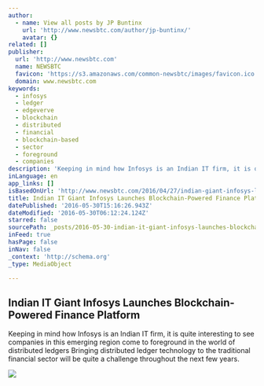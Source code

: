 ```yaml
---
author:
  - name: View all posts by JP Buntinx
    url: 'http://www.newsbtc.com/author/jp-buntinx/'
    avatar: {}
related: []
publisher:
  url: 'http://www.newsbtc.com'
  name: NEWSBTC
  favicon: 'https://s3.amazonaws.com/common-newsbtc/images/favicon.ico'
  domain: www.newsbtc.com
keywords:
  - infosys
  - ledger
  - edgeverve
  - blockchain
  - distributed
  - financial
  - blockchain-based
  - sector
  - foreground
  - companies
description: 'Keeping in mind how Infosys is an Indian IT firm, it is quite interesting to see companies in this emerging region come to foreground in the world of distributed ledgers Bringing distributed ledger technology to the traditional financial sector will be quite a challenge throughout the next few years.'
inLanguage: en
app_links: []
isBasedOnUrl: 'http://www.newsbtc.com/2016/04/27/indian-giant-infosys-launches-blockchain-powered-finance-platform/'
title: Indian IT Giant Infosys Launches Blockchain-Powered Finance Platform
datePublished: '2016-05-30T15:16:26.943Z'
dateModified: '2016-05-30T06:12:24.124Z'
starred: false
sourcePath: _posts/2016-05-30-indian-it-giant-infosys-launches-blockchain-powered-finance.md
inFeed: true
hasPage: false
inNav: false
_context: 'http://schema.org'
_type: MediaObject

---
```

<article style=""><h1>Indian IT Giant Infosys Launches Blockchain-Powered Finance Platform</h1><p>Keeping in mind how Infosys is an Indian IT firm, it is quite interesting to see companies in this emerging region come to foreground in the world of distributed ledgers Bringing distributed ledger technology to the traditional financial sector will be quite a challenge throughout the next few years.</p><img src="http://s3.amazonaws.com/main-newsbtc-images/2016/04/27161007/Infosys.jpg" /></article>